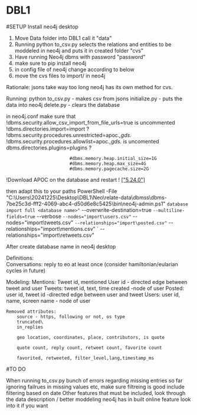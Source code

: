 # DBL1
#SETUP
Install neo4j desktop
1. Move Data folder into DBL1 call it "data"
2. Running python to_csv.py selects the relations and entities to be moddeled in neo4j and puts it in created folder "cvs"
3. Have running Neo4j dbms with password "password"
4. make sure to pip install neo4j
5. in config file of neo4j change according to below
6. move the cvs files to import/ in neo4j


Rationale: 
jsons take way too long neo4j has its own method for cvs. 

Running: 
python to_csv.py - makes csv from jsons
initialize.py - puts the data into neo4j 
delete.py - clears the database

in neo4j.conf make sure that !dbms.security.allow_csv_import_from_file_urls=true is uncommented 
                            !dbms.directories.import=import ?
                            !dbms.security.procedures.unrestricted=apoc.*,gds.*
                            !dbms.security.procedures.allowlist=apoc.*,gds.* is uncomented
                            dbms.directories.plugins=plugins ?


                            #dbms.memory.heap.initial_size=1G
                            #dbms.memory.heap.max_size=4G
                            #dbms.memory.pagecache.size=2G
!Download APOC on the database and restart ! 	[\["5.24.0"\]](https://github.com/neo4j-contrib/neo4j-apoc-procedures/releases)


then adapt this to your paths 
PowerShell -File "C:\Users\20241225\Desktop\DBL1\Neo\relate-data\dbmss\dbms-7be25c3d-fff2-4069-abc4-d50d6e8c5425\bin\neo4j-admin.ps1" `
database import full <database name>" `
--overwrite-destination=true `
--multiline-fields=true `
--verbose `
--nodes="import\users.csv" `
--nodes="import\tweets.csv" `
--relationships="import\posted.csv" `
--relationships="import\mentions.csv" `
--relationships="import\retweets.csv"

After create database name in neo4j desktop

Definitions:    
Conversations: reply to eo at least once (consider hamiltonian/eularian cycles in future)

Modeling: 
    Mentions: Tweet id, mentioned User id - directed edge between tweet and user
    Tweets: tweet id, text, time created -node of user 
    Posted: user id, tweet id -directed edge between user and tweet
    Users: user id, name, screen name - node of user


    Removed attributes: 
        source - https, following or not, os type 
        truncated\
        in_replies

        geo location, coordinates, place, contributors, is quote

        quote count, reply count, retweet count, favorite count 

        favorited, retweeted, filter_level,lang,timestamp_ms


#TO DO


When running to_csv.py bunch of errors regarding missing entries 
so far ignoring failrues in missing values etc, make sure filtreing is good 
include filtering based on date 
Other features that must be included, look through the data description / better moddeling
neo4j has in built online feature look into it if you want 
